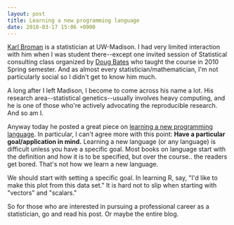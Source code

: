 ```yaml
---
layout: post
title: Learning a new programming language
date: 2018-03-17 15:06 +0900
---
```


[Karl Broman](http://kbroman.org/blog/) is a statistician at UW-Madison. I had very limited interaction with him when I was student there--except one invited session of Statistical consulting class organized by [Doug Bates](https://github.com/dmbates) who taught the course in 2010 Spring semester. And as almost every statistician/mathematician, I'm not particularly social so I didn't get to know him much. 

A long after I left Madison, I become to come across his name a lot. His research area--statistical genetics--usually involves heavy computing, and he is one of those who're actively advocating the reproducible research. And so am I. 

Anyway today he posted a great piece on [learning a new programming language](http://kbroman.org/blog/2018/03/16/learning-a-new-programming-language/). In particular, I can't agree more with this point: **Have a particular goal/application in mind.** Learning a new language (or any language) is difficult unless you have a specific goal. Most books on language start with the definition and how it is to be specified, but over the course.. the readers get bored. That's not how we learn a new language. 

We should start with setting a specific goal. In learning R, say, "I'd like to make this plot from this data set." It is hard not to slip when starting with "vectors" and "scalars." 

So for those who are interested in pursuing a professional career as a statistician, go and read his post. Or maybe the entire blog. 

